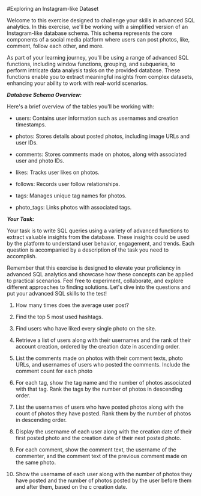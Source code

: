 #Exploring an Instagram-like Dataset

Welcome to this exercise designed to challenge your skills in advanced SQL analytics. In this exercise, we'll be working with a simplified version of an Instagram-like database schema. This schema represents the core components of a social media platform where users can post photos, like, comment, follow each other, and more.



As part of your learning journey, you'll be using a range of advanced SQL functions, including window functions, grouping, and subqueries, to perform intricate data analysis tasks on the provided database. These functions enable you to extract meaningful insights from complex datasets, enhancing your ability to work with real-world scenarios.



***Database Schema Overview:***

Here's a brief overview of the tables you'll be working with:

- users: Contains user information such as usernames and creation timestamps.

- photos: Stores details about posted photos, including image URLs and user IDs.

- comments: Stores comments made on photos, along with associated user and photo IDs.

- likes: Tracks user likes on photos.

- follows: Records user follow relationships.

- tags: Manages unique tag names for photos.

- photo_tags: Links photos with associated tags.



***Your Task:***



Your task is to write SQL queries using a variety of advanced functions to extract valuable insights from the database. These insights could be used by the platform to understand user behavior, engagement, and trends. Each question is accompanied by a description of the task you need to accomplish.



Remember that this exercise is designed to elevate your proficiency in advanced SQL analytics and showcase how these concepts can be applied to practical scenarios. Feel free to experiment, collaborate, and explore different approaches to finding solutions. Let's dive into the questions and put your advanced SQL skills to the test!




1. How many times does the average user post?

2. Find the top 5 most used hashtags.

3. Find users who have liked every single photo on the site.

4. Retrieve a list of users along with their usernames and the rank of their account creation, ordered by the creation date in ascending order.

5. List the comments made on photos with their comment texts, photo URLs, and usernames of users who posted the comments. Include the comment count for each photo

6. For each tag, show the tag name and the number of photos associated with that tag. Rank the tags by the number of photos in descending order.

7. List the usernames of users who have posted photos along with the count of photos they have posted. Rank them by the number of photos in descending order.

8. Display the username of each user along with the creation date of their first posted photo and the creation date of their next posted photo.

9. For each comment, show the comment text, the username of the commenter, and the comment text of the previous comment made on the same photo.

10. Show the username of each user along with the number of photos they have posted and the number of photos posted by the user before them and after them, based on the c 
    creation date.
